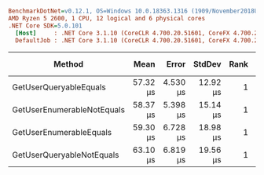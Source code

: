 ``` ini

BenchmarkDotNet=v0.12.1, OS=Windows 10.0.18363.1316 (1909/November2018Update/19H2)
AMD Ryzen 5 2600, 1 CPU, 12 logical and 6 physical cores
.NET Core SDK=5.0.101
  [Host]     : .NET Core 3.1.10 (CoreCLR 4.700.20.51601, CoreFX 4.700.20.51901), X64 RyuJIT  [AttachedDebugger]
  DefaultJob : .NET Core 3.1.10 (CoreCLR 4.700.20.51601, CoreFX 4.700.20.51901), X64 RyuJIT


```
|                     Method |     Mean |    Error |   StdDev | Rank | Gen 0 | Gen 1 | Gen 2 | Allocated |
|--------------------------- |---------:|---------:|---------:|-----:|------:|------:|------:|----------:|
|     GetUserQueryableEquals | 57.32 μs | 4.530 μs | 12.92 μs |    1 |     - |     - |     - |   3.34 KB |
| GetUserEnumerableNotEquals | 58.37 μs | 5.398 μs | 15.14 μs |    1 |     - |     - |     - |   3.07 KB |
|    GetUserEnumerableEquals | 59.30 μs | 6.728 μs | 18.98 μs |    1 |     - |     - |     - |   3.16 KB |
|  GetUserQueryableNotEquals | 63.10 μs | 6.819 μs | 19.56 μs |    1 |     - |     - |     - |   3.25 KB |
